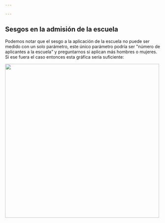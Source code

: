 ```yaml
---

---
```


## Sesgos en la admisión de la escuela

Podemos notar que el sesgo a la aplicación de la escuela no puede ser medido con un solo parámetro, este único parámetro podría ser "número de aplicantes a la escuela" y preguntarnos si aplican más hombres o mujeres. Si ese fuera el caso entonces esta gráfica sería suficiente:

<img src="\#aplicantesporgenero.png" width="500" height="500">
